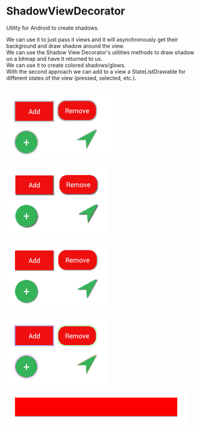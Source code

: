 # ShadowViewDecorator
Utility for Android to create shadows.

We can use it to just pass it views and it will asynchronously get their background and draw shadow around the view.<br>
We can use the Shadow View Decorator's utilities methods to draw shadow on a bitmap and have it returned to us.<br>
We can use it to create colored shadows/glows.<br>
With the second approach we can add to a view a StateListDrawable for different states of the view (pressed, selected, etc.).<br>
<br>

<img src="shadow_normal.png"/>
<br><br>
<img src="shadow.png"/>
<br><br>
<img src="shadow_size3.png"/>
<br><br>
<img src="shadow_glow.png"/>
<br><br>
<img src="shadow_bottom.png"/>
